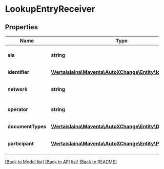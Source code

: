 # LookupEntryReceiver

## Properties
Name | Type | Description | Notes
------------ | ------------- | ------------- | -------------
**eia** | **string** | Full Electronic Address eg: 0192:123456789 | [optional] 
**identifier** | [**\Vertaislaina\Maventa\AutoXChange\Entity\Identifier**](Identifier.md) | Information about the EIA | [optional] 
**network** | **string** | Network the address belongs to | [optional] 
**operator** | **string** | Operator the address belongs to | [optional] 
**documentTypes** | [**\Vertaislaina\Maventa\AutoXChange\Entity\DocumentType**](DocumentType.md) | Document profiles supported | [optional] 
**participant** | [**\Vertaislaina\Maventa\AutoXChange\Entity\Participant**](Participant.md) | Extra information about the participant | [optional] 

[[Back to Model list]](../README.md#documentation-for-models) [[Back to API list]](../README.md#documentation-for-api-endpoints) [[Back to README]](../README.md)


